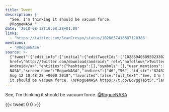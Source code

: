 ```yaml
---
title: Tweet
description: |-
  "See, I'm thinking it should be vacuum force. 
  @RogueNASA "
date: '2018-08-12T10:08:28+01:00'
links:
  - 'https://twitter.com/SeanCrespo/status/1028057416687120386'
mentions:
  - '@RogueNASA'
source: >-
  {"tweet":{"edit_info":{"initial":{"editTweetIds":["1028594058959233024"],"editableUntil":"2018-08-12T11:48:28.666Z","editsRemaining":"5","isEditEligible":true}},"retweeted":false,"source":"<a
  href=\"http://twitter.com/download/android\" rel=\"nofollow\">Twitter for
  Android</a>","entities":{"hashtags":[],"symbols":[],"user_mentions":[{"name":"Rogue
  NASA","screen_name":"RogueNASA","indices":["46","56"],"id_str":"824320219866923018","id":"824320219866923018"}],"urls":[{"url":"https://t.co/EqVggTe5t5","expanded_url":"https://twitter.com/SeanCrespo/status/1028057416687120386","display_url":"twitter.com/SeanCrespo/sta…","indices":["57","80"]}]},"display_text_range":["0","80"],"favorite_count":"0","id_str":"1028594058959233024","truncated":false,"retweet_count":"0","id":"1028594058959233024","possibly_sensitive":false,"created_at":"Sun
  Aug 12 10:48:28 +0000 2018","favorited":false,"full_text":"See, I'm thinking
  it should be vacuum force. \n@RogueNASA https://t.co/EqVggTe5t5","lang":"en"}}
---
```

See, I'm thinking it should be vacuum force. 
[@RogueNASA](https://twitter.com/@RogueNASA) 
    
{{< tweet 0 0 >}}
    
